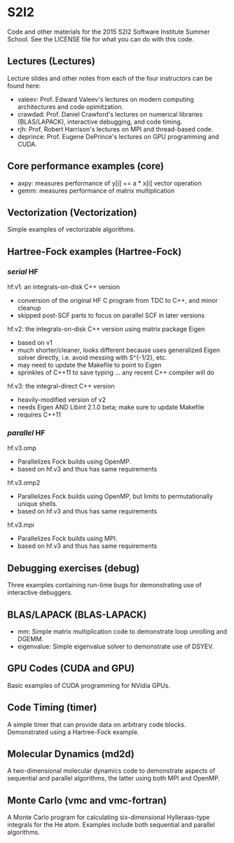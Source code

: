 # S2I2

Code and other materials for the 2015 S2I2 Software Institute Summer
School. See the LICENSE file for what you can do with this code.

## Lectures (Lectures)

Lecture slides and other notes from each of the four instructors can be
found here:
  * valeev: Prof. Edward Valeev's lectures on modern computing
  architectures and code opimitzation.
  * crawdad: Prof. Daniel Crawford's lectures on numerical libraries
  (BLAS/LAPACK), interactive debugging, and code timing.
  * rjh: Prof. Robert Harrison's lectures on MPI and thread-based code.
  * deprince: Prof. Eugene DePrince's lectures on GPU programming and CUDA.

## Core performance examples (core)

  * axpy: measures performance of y[i] += a * x[i] vector operation
  * gemm: measures performance of matrix multiplication

## Vectorization (Vectorization)

Simple examples of vectorizable algorithms.

## Hartree-Fock examples (Hartree-Fock)

### *serial* HF

hf.v1: an integrals-on-disk C++ version
  * conversion of the original HF C program from TDC to C++, and minor cleanup
  * skipped post-SCF parts to focus on parallel SCF in later versions

hf.v2: the integrals-on-disk C++ version using matrix package Eigen
  * based on v1
  * much shorter/cleaner, looks different because uses generalized
    Eigen solver directly, i.e. avoid messing with S^{-1/2}, etc.
  * may need to update the Makefile to point to Eigen
  * sprinkles of C++11 to save typing ... any recent C++ compiler will do

hf.v3: the integral-direct C++ version
  * heavily-modified version of v2
  * needs Eigen AND Libint 2.1.0 beta; make sure to update Makefile
  * requires C++11

### *parallel* HF

hf.v3.omp
  * Parallelizes Fock builds using OpenMP.
  * based on hf.v3 and thus has same requirements

hf.v3.omp2
  * Parallelizes Fock builds using OpenMP, but limits to permutationally unique shells.
  * based on hf.v3 and thus has same requirements

hf.v3.mpi
  * Parallelizes Fock builds using MPI.
  * based on hf.v3 and thus has same requirements

## Debugging exercises (debug)

Three examples containing run-time bugs for demonstrating use of
interactive debuggers.

## BLAS/LAPACK (BLAS-LAPACK)

  * mm: Simple matrix multiplication code to demonstrate loop unrolling and DGEMM.
  * eigenvalue: Simple eigenvalue solver to demonstrate use of DSYEV.

## GPU Codes (CUDA and GPU)

Basic examples of CUDA programming for NVidia GPUs.

## Code Timing (timer)

A simple timer that can provide data on arbitrary code blocks.
Demonstrated using a Hartree-Fock example.

## Molecular Dynamics (md2d)

A two-dimensional molecular dynamics code to demonstrate aspects of
sequential and parallel algorithms, the latter using both MPI and OpenMP.

## Monte Carlo (vmc and vmc-fortran)

A Monte Carlo program for calculating six-dimensional Hylleraas-type
integrals for the He atom.  Examples include both sequential and parallel
algorithms.
